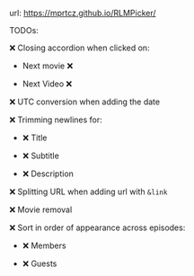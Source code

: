 url: https://mprtcz.github.io/RLMPicker/

TODOs:

:x: Closing accordion when clicked on:

- Next movie :x:

- Next Video :x:

:x: UTC conversion when adding the date

:x: Trimming newlines for:

- :x: Title

- :x: Subtitle

- :x: Description

:x: Splitting URL when adding url with `&link`

:x: Movie removal

:x: Sort in order of appearance across episodes:

- :x: Members

- :x: Guests
